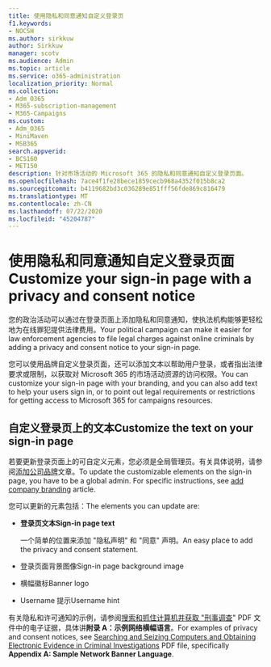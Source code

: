 ```yaml
---
title: 使用隐私和同意通知自定义登录页
f1.keywords:
- NOCSH
ms.author: sirkkuw
author: Sirkkuw
manager: scotv
ms.audience: Admin
ms.topic: article
ms.service: o365-administration
localization_priority: Normal
ms.collection:
- Adm_O365
- M365-subscription-management
- M365-Campaigns
ms.custom:
- Adm_O365
- MiniMaven
- MSB365
search.appverid:
- BCS160
- MET150
description: 针对市场活动的 Microsoft 365 的隐私和同意通知自定义登录页面。
ms.openlocfilehash: 7ace4f1fe28bece1859cecb968a4352f015b8ca2
ms.sourcegitcommit: b4119682bd3c036289e851fff56fde869c816479
ms.translationtype: MT
ms.contentlocale: zh-CN
ms.lasthandoff: 07/22/2020
ms.locfileid: "45204787"
---
```

# <a name="customize-your-sign-in-page-with-a-privacy-and-consent-notice"></a><span data-ttu-id="f3ad6-103">使用隐私和同意通知自定义登录页面</span><span class="sxs-lookup"><span data-stu-id="f3ad6-103">Customize your sign-in page with a privacy and consent notice</span></span>

<span data-ttu-id="f3ad6-104">您的政治活动可以通过在登录页面上添加隐私和同意通知，使执法机构能够更轻松地为在线罪犯提供法律费用。</span><span class="sxs-lookup"><span data-stu-id="f3ad6-104">Your political campaign can make it easier for law enforcement agencies to file legal charges against online criminals by adding a privacy and consent notice to your sign-in page.</span></span>

<span data-ttu-id="f3ad6-105">您可以使用品牌自定义登录页面，还可以添加文本以帮助用户登录，或者指出法律要求或限制，以获取对 Microsoft 365 的市场活动资源的访问权限。</span><span class="sxs-lookup"><span data-stu-id="f3ad6-105">You can customize your sign-in page with your branding, and you can also add text to help your users sign in, or to point out legal requirements or restrictions for getting access to Microsoft 365 for campaigns resources.</span></span>

## <a name="customize-the-text-on-your-sign-in-page"></a><span data-ttu-id="f3ad6-106">自定义登录页上的文本</span><span class="sxs-lookup"><span data-stu-id="f3ad6-106">Customize the text on your sign-in page</span></span>

<span data-ttu-id="f3ad6-107">若要更新登录页面上的可自定义元素，您必须是全局管理员。有关具体说明，请参阅[添加公司品牌](https://docs.microsoft.com/azure/active-directory/fundamentals/customize-branding)文章。</span><span class="sxs-lookup"><span data-stu-id="f3ad6-107">To update the customizable elements on the sign-in page, you have to be a global admin. For specific instructions, see [add company branding](https://docs.microsoft.com/azure/active-directory/fundamentals/customize-branding) article.</span></span>

<span data-ttu-id="f3ad6-108">您可以更新的元素包括：</span><span class="sxs-lookup"><span data-stu-id="f3ad6-108">The elements you can update are:</span></span>

- <span data-ttu-id="f3ad6-109">**登录页文本**</span><span class="sxs-lookup"><span data-stu-id="f3ad6-109">**Sign-in page text**</span></span>

     <span data-ttu-id="f3ad6-110">一个简单的位置来添加 "隐私声明" 和 "同意" 声明。</span><span class="sxs-lookup"><span data-stu-id="f3ad6-110">An easy place to add the privacy and consent statement.</span></span>
- <span data-ttu-id="f3ad6-111">登录页面背景图像</span><span class="sxs-lookup"><span data-stu-id="f3ad6-111">Sign-in page background image</span></span>
- <span data-ttu-id="f3ad6-112">横幅徽标</span><span class="sxs-lookup"><span data-stu-id="f3ad6-112">Banner logo</span></span>
- <span data-ttu-id="f3ad6-113">Username 提示</span><span class="sxs-lookup"><span data-stu-id="f3ad6-113">Username hint</span></span>

<span data-ttu-id="f3ad6-114">有关隐私和许可通知的示例，请参阅[搜索和抓住计算机并获取 "刑事调查](https://www.justice.gov/sites/default/files/criminal-ccips/legacy/2015/01/14/ssmanual2009.pdf)" PDF 文件中的电子证据，具体讲**附录 A：示例网络横幅语言**。</span><span class="sxs-lookup"><span data-stu-id="f3ad6-114">For examples of privacy and consent notices, see [Searching and Seizing Computers and Obtaining Electronic Evidence in Criminal Investigations](https://www.justice.gov/sites/default/files/criminal-ccips/legacy/2015/01/14/ssmanual2009.pdf) PDF file, specifically **Appendix A: Sample Network Banner Language**.</span></span>
